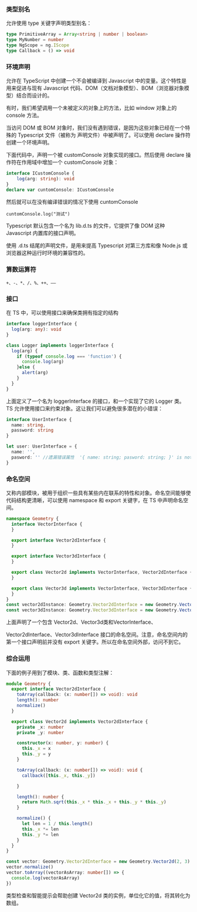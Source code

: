 ### 类型别名

允许使用 type 关键字声明类型别名：

```ts
type PrimitiveArray = Array<string | number | boolean>
type MyNumber = number
type NgScope = ng.IScope
type Callback = () => void
```

### 环境声明

允许在 TypeScript 中创建一个不会被编译到 Javascript 中的变量。这个特性是用来促进与现有 Javascript 代码、DOM（文档对象模型）、BOM（浏览器对象模型）结合而设计的。

有时，我们希望调用一个未被定义的对象上的方法，比如 window 对象上的 console 方法。

当访问 DOM 或 BOM 对象时，我们没有遇到错误，是因为这些对象已经在一个特殊的 Typescript 文件（被称为 声明文件）中被声明了。可以使用 declare 操作符创建一个环境声明。

下面代码中，声明一个被 customConsole 对象实现的接口。然后使用 declare 操作符在作用域中增加一个 customConsole 对象：

```ts
interface ICustomConsole {
    log(arg: string): void
}
declare var cuntomConsole: ICustomConsole
```

然后就可以在没有编译错误的情况下使用 cuntomConsole

`cuntomConsole.log("测试")`

Typescript 默认包含一个名为 lib.d.ts 的文件，它提供了像 DOM 这种 Javascript 内置库的接口声明。

使用 .d.ts 结尾的声明文件，是用来提高 Typescript 对第三方库和像 Node.js 或浏览器这种运行时环境的兼容性的。

### 算数运算符

`+、-、*、/、%、++、——`

### 接口

在 TS 中，可以使用接口来确保类拥有指定的结构

```ts
interface loggerInterface {
  log(arg: any): void
}

class Logger implements loggerInterface {
  log(arg) {
    if (typeof console.log === 'function') {
      console.log(arg)
    }else {
      alert(arg)
    }
  }
}
```

上面定义了一个名为 loggerInterface 的接口，和一个实现了它的 Logger 类。TS 允许使用接口来约束对象。这让我们可以避免很多潜在的小错误：

```ts
interface UserInterface {
  name: string,
  password: string
}

let user: UserInterface = {
  name: '',
  pasword: '' //遗漏错误属性  '{ name: string; pasword: string; }' is not assignable to type 'UserInterface'
}
```

### 命名空间

又称内部模块，被用于组织一些具有某些内在联系的特性和对象。命名空间能够使代码结构更清晰，可以使用 namespace 和 export 关键字，在 TS 中声明命名空间。

```ts
namespace Geometry {
  interface VectorInterface {
  }

  export interface Vector2dInterface {
  }

  export interface Vector3dInterface {
  }

  export class Vector2d implements VectorInterface, Vector2dInterface {
  }

  export class Vector3d implements VectorInterface, Vector3dInterface {
  }
}
const vector2dInstance: Geometry.Vector2dInterface = new Geometry.Vector2d()
const vector3dInstance: Geometry.Vector3dInterface = new Geometry.Vector3d()
```

上面声明了一个包含 Vector2d、Vector3d类和VectorInterface、

Vector2dInterface、Vector3dInterface 接口的命名空间。注意，命名空间内的第一个接口声明前并没有 export 关键字。所以在命名空间外部，访问不到它。

### 综合运用

下面的例子用到了模块、类、函数和类型注解：

```ts
module Geometry {
  export interface Vector2dInterface {
    toArray(callback: (x: number[]) => void): void
    length(): number
    normalize()
  }

  export class Vector2d implements Vector2dInterface {
    private _x: number
    private _y: number

    constructor(x: number, y: number) {
      this._x = x
      this._y = y
    }

    toArray(callback: (x: number[]) => void): void {
      callback([this._x, this._y])

    }

    length(): number {
      return Math.sqrt(this._x * this._x + this._y * this._y)
    }

    normalize() {
      let len = 1 / this.length()
      this._x *= len
      this._y *= len
    }
  }
}
```

```ts
const vector: Geometry.Vector2dInterface = new Geometry.Vector2d(2, 3)
vector.normalize()
vector.toArray((vectorAsArray: number[]) => {
  console.log(vectorAsArray)
})
```

类型检查和智能提示会帮助创建 Vector2d 类的实例，单位化它的值，将其转化为数组。

### 